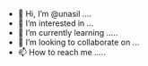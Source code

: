 - 👋 Hi, I’m @unasil ....
- 👀 I’m interested in ...
- 🌱 I’m currently learning .....
- 💞️ I’m looking to collaborate on ...
- 📫 How to reach me .....

<!---
unasil/unasil is a ✨ special ✨ repository because its `README.md` (this file) appears on your GitHub profile.
You can click the Preview link to take a look at your changes.
--->
